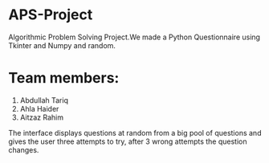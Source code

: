 # APS-Project
Algorithmic Problem Solving Project.We made a Python Questionnaire using Tkinter and Numpy and random.
# Team members:
  1. Abdullah Tariq
  2. Ahla Haider
  3. Aitzaz Rahim

The interface displays questions at random from a big pool of questions and gives the user three attempts to try, after 3 wrong attempts the question changes.
